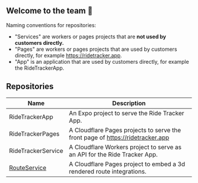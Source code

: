 ## Welcome to the team 🙌

Naming conventions for repositories:
- "Services" are workers or pages projects that are **not used by customers directly.**
- "Pages" are workers or pages projects that are used by customers directly, for example https://ridetracker.app.
- "App" is an application that are used by customers directly, for example the RideTrackerApp.

## Repositories
| Name | Description |
| ---- | ----------- |
| RideTrackerApp | An Expo project to serve the Ride Tracker App. |
| RideTrackerPages | A Cloudflare Pages projects to serve the front page of https://ridetracker.app |
| RideTrackerService | A Cloudflare Workers project to serve as an API for the Ride Tracker App. |
| [RouteService](https://github.com/RideTracker/RouteService) | A Cloudflare Pages project to embed a 3d rendered route integrations. |

<!--

**Here are some ideas to get you started:**

🙋‍♀️ A short introduction - what is your organization all about?
👀 Contribution guidelines - how do team members dive in?
👩‍💻 Useful resources - where do you keep your docs? Is there anything else the team should know?
🍪 Fun facts - what is your team's favorite snack?
🧙 Remember, you can do mighty things with the power of [Markdown](https://docs.github.com/github/writing-on-github/getting-started-with-writing-and-formatting-on-github/basic-writing-and-formatting-syntax)
-->
